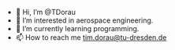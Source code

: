 - 👋 Hi, I’m @TDorau
- 👀 I’m interested in aerospace engineering.
- 🌱 I’m currently learning programming.
- 📫 How to reach me tim.dorau@tu-dresden.de

<!---
TDorau/TDorau is a ✨ special ✨ repository because its `README.md` (this file) appears on your GitHub profile.
You can click the Preview link to take a look at your changes.
--->
